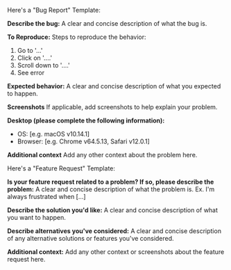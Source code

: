 Here's a "Bug Report" Template:

**Describe the bug:**
A clear and concise description of what the bug is.

**To Reproduce:**
Steps to reproduce the behavior:
1. Go to '...'
2. Click on '....'
3. Scroll down to '....'
4. See error

**Expected behavior:**
A clear and concise description of what you expected to happen.

**Screenshots**
If applicable, add screenshots to help explain your problem.

**Desktop (please complete the following information):**
- OS: [e.g. macOS v10.14.1]
- Browser: [e.g. Chrome v64.5.13, Safari v12.0.1]

**Additional context**
Add any other context about the problem here.

Here's a "Feature Request" Template:

**Is your feature request related to a problem? If so, please describe the problem:**
A clear and concise description of what the problem is. Ex. I'm always frustrated when [...]

**Describe the solution you'd like:**
A clear and concise description of what you want to happen.

**Describe alternatives you've considered:**
A clear and concise description of any alternative solutions or features you've considered.

**Additional context:**
Add any other context or screenshots about the feature request here.

